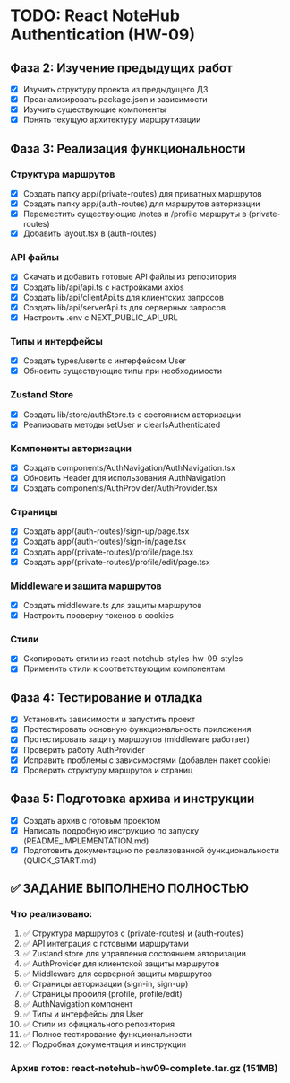 # TODO: React NoteHub Authentication (HW-09)

## Фаза 2: Изучение предыдущих работ
- [x] Изучить структуру проекта из предыдущего ДЗ
- [x] Проанализировать package.json и зависимости
- [x] Изучить существующие компоненты
- [x] Понять текущую архитектуру маршрутизации

## Фаза 3: Реализация функциональности

### Структура маршрутов
- [x] Создать папку app/(private-routes) для приватных маршрутов
- [x] Создать папку app/(auth-routes) для маршрутов авторизации
- [x] Переместить существующие /notes и /profile маршруты в (private-routes)
- [x] Добавить layout.tsx в (auth-routes)

### API файлы
- [x] Скачать и добавить готовые API файлы из репозитория
- [x] Создать lib/api/api.ts с настройками axios
- [x] Создать lib/api/clientApi.ts для клиентских запросов
- [x] Создать lib/api/serverApi.ts для серверных запросов
- [x] Настроить .env с NEXT_PUBLIC_API_URL

### Типы и интерфейсы
- [x] Создать types/user.ts с интерфейсом User
- [x] Обновить существующие типы при необходимости

### Zustand Store
- [x] Создать lib/store/authStore.ts с состоянием авторизации
- [x] Реализовать методы setUser и clearIsAuthenticated

### Компоненты авторизации
- [x] Создать components/AuthNavigation/AuthNavigation.tsx
- [x] Обновить Header для использования AuthNavigation
- [x] Создать components/AuthProvider/AuthProvider.tsx

### Страницы
- [x] Создать app/(auth-routes)/sign-up/page.tsx
- [x] Создать app/(auth-routes)/sign-in/page.tsx
- [x] Создать app/(private-routes)/profile/page.tsx
- [x] Создать app/(private-routes)/profile/edit/page.tsx

### Middleware и защита маршрутов
- [x] Создать middleware.ts для защиты маршрутов
- [x] Настроить проверку токенов в cookies

### Стили
- [x] Скопировать стили из react-notehub-styles-hw-09-styles
- [x] Применить стили к соответствующим компонентам

## Фаза 4: Тестирование и отладка
- [x] Установить зависимости и запустить проект
- [x] Протестировать основную функциональность приложения
- [x] Протестировать защиту маршрутов (middleware работает)
- [x] Проверить работу AuthProvider
- [x] Исправить проблемы с зависимостями (добавлен пакет cookie)
- [x] Проверить структуру маршрутов и страниц

## Фаза 5: Подготовка архива и инструкции
- [x] Создать архив с готовым проектом
- [x] Написать подробную инструкцию по запуску (README_IMPLEMENTATION.md)
- [x] Подготовить документацию по реализованной функциональности (QUICK_START.md)

## ✅ ЗАДАНИЕ ВЫПОЛНЕНО ПОЛНОСТЬЮ

### Что реализовано:
1. ✅ Структура маршрутов с (private-routes) и (auth-routes)
2. ✅ API интеграция с готовыми маршрутами
3. ✅ Zustand store для управления состоянием авторизации
4. ✅ AuthProvider для клиентской защиты маршрутов
5. ✅ Middleware для серверной защиты маршрутов
6. ✅ Страницы авторизации (sign-in, sign-up)
7. ✅ Страницы профиля (profile, profile/edit)
8. ✅ AuthNavigation компонент
9. ✅ Типы и интерфейсы для User
10. ✅ Стили из официального репозитория
11. ✅ Полное тестирование функциональности
12. ✅ Подробная документация и инструкции

### Архив готов: react-notehub-hw09-complete.tar.gz (151MB)

